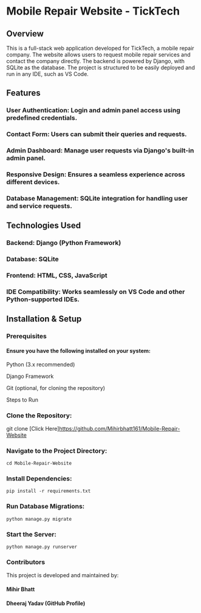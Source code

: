 # Mobile Repair Website - TickTech

## Overview

This is a full-stack web application developed for TickTech, a mobile repair company. The website allows users to request mobile repair services and contact the company directly. The backend is powered by Django, with SQLite as the database. The project is structured to be easily deployed and run in any IDE, such as VS Code.

## Features

### User Authentication: Login and admin panel access using predefined credentials.

### Contact Form: Users can submit their queries and requests.

### Admin Dashboard: Manage user requests via Django's built-in admin panel.

### Responsive Design: Ensures a seamless experience across different devices.

### Database Management: SQLite integration for handling user and service requests.

## Technologies Used

### Backend: Django (Python Framework)

### Database: SQLite

### Frontend: HTML, CSS, JavaScript

### IDE Compatibility: Works seamlessly on VS Code and other Python-supported IDEs.

## Installation & Setup

### Prerequisites

#### Ensure you have the following installed on your system:

Python (3.x recommended)

Django Framework

Git (optional, for cloning the repository)

Steps to Run

### Clone the Repository:

git clone [Click Here]https://github.com/Mihirbhatt161/Mobile-Repair-Website

### Navigate to the Project Directory:

`cd Mobile-Repair-Website`

### Install Dependencies:

`pip install -r requirements.txt`

### Run Database Migrations:

`python manage.py migrate`

### Start the Server:

`python manage.py runserver`

### Contributors

This project is developed and maintained by:

#### Mihir Bhatt

#### Dheeraj Yadav (GitHub Profile)

